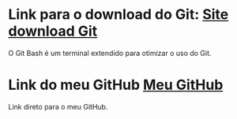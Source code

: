 # Link para o download do Git: [Site download Git](https://git-scm.com/downloads)

O Git Bash é um terminal extendido para otimizar o uso do Git.



# Link do meu GitHub [Meu GitHub](https://github.com/thiagotor44)

Link direto para o meu GitHub.